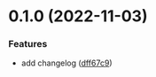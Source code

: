 # 0.1.0 (2022-11-03)


### Features

* add changelog ([dff67c9](https://github.com/christer-lab/kurs-2-greetings-ci/commit/dff67c93f8217b6fb073dcf572a96d807da03819))



